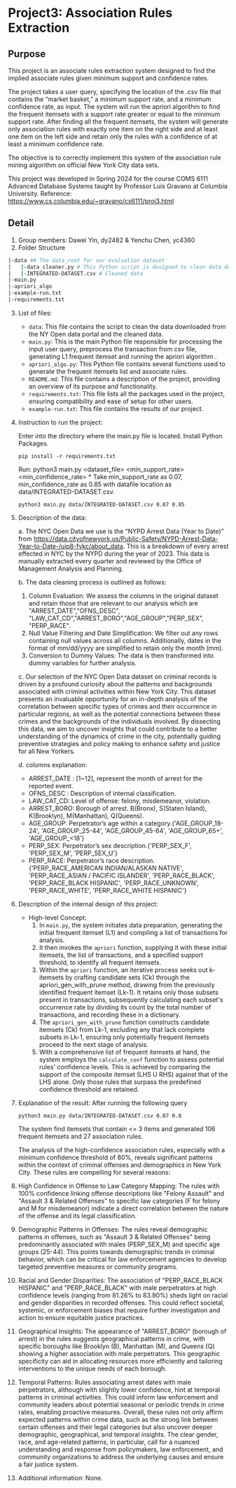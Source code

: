 # Project3: Association Rules Extraction
## Purpose
This project is an associate rules extraction system designed to find the implied associate rules given minimum support and confidence rates.

   The project takes a user query, specifying the location of the .csv file that contains the “market basket,” a minimum support rate, and a minimum confidence rate, as input. The system will run the apriori algorithm to find the frequent itemsets with a support rate greater or equal to the minimum support rate. After finding all the frequent itemsets, the system will generate only association rules with exactly one item on the right side and at least one item on the left side and retain only the rules with a confidence of at least a minimum confidence rate. 

  The objective is to correctly implement this system of the association rule mining algorithm on official New York City data sets.

   This project was developed in Spring 2024 for the course COMS 6111 Advanced Database Systems taught by Professor Luis Gravano at Columbia University.
   Reference: https://www.cs.columbia.edu/~gravano/cs6111/proj3.html
## Detail
1. Group members: Dawei Yin, dy2482 & Yenchu Chen, yc4360
2. Folder Structure
```sh
|-data ## The data_root for our evaluation dataset
|   |-data_cleaner.py # This Python script is designed to clean data downloaded from the NYC Open Data portal.
|   |-INTEGRATED-DATASET.csv # Cleaned data
|-main.py  
|-apriori_algo 
|-example-run.txt
|-requirements.txt
```
3. List of files:
    * `data`: This file contains the script to clean the data downloaded from the NY Open data portal and the cleaned data.
    * `main.py`: This is the main Python file responsible for processing the input user query, preprocess the transaction from csv file, generating L1 frequent itemset and running the apriori algorithm .
    * `apriori_algo.py`: This Python file contains several functions used to generate the frequent itemsets list and associate rules.
    * `README.md`: This file contains a description of the project, providing an overview of its purpose and functionality.
    * `requirements.txt`: This file lists all the packages used in the project, ensuring compatibility and ease of setup for other users.
    * `example-run.txt`: This file contains the results of our project.
    
4. Instruction to run the project:
   
      Enter into the directory where the main.py file is located. Install Python Packages.
      ```
      pip install -r requirements.txt
      ```

      Run: python3 main.py <dataset_file> <min_support_rate> <min_confidence_rate>
       * Take min_support_rate as 0.07, min_confidence_rate as 0.85 with datafile location as data/INTEGRATED-DATASET.csv.
      
      ```
      python3 main.py data/INTEGRATED-DATASET.csv 0.07 0.85
      ```
      
5. Description of the data:

   a. The NYC Open Data we use is the “NYPD Arrest Data (Year to Date)” from https://data.cityofnewyork.us/Public-Safety/NYPD-Arrest-Data-Year-to-Date-/uip8-fykc/about_data. This is a breakdown of every arrest effected in NYC by the NYPD during the year of 2023.
 This data is manually extracted every quarter and reviewed by the Office of Management Analysis and Planning.


   b. The data cleaning process is outlined as follows:
      1. Column Evaluation: We assess the columns in the original dataset and retain those that are relevant to our analysis which are "ARREST_DATE","OFNS_DESC", "LAW_CAT_CD","ARREST_BORO","AGE_GROUP","PERP_SEX", "PERP_RACE".
      2. Null Value Filtering and Date Simplification: We filter out any rows containing null values across all columns. Additionally, dates in the format of mm/dd/yyyy are simplified to retain only the month (mm).
      3. Conversion to Dummy Values: The data is then transformed into dummy variables for further analysis.
  
   c. Our selection of the NYC Open Data dataset on criminal records is driven by a profound curiosity about the patterns and backgrounds associated with criminal activities within New York City. This dataset presents an invaluable opportunity for an in-depth analysis of the correlation between specific types of crimes and their occurrence in particular regions, as well as the potential connections between these crimes and the backgrounds of the individuals involved. By dissecting this data, we aim to uncover insights that could contribute to a better understanding of the dynamics of crime in the city, potentially guiding preventive strategies and policy making to enhance safety and justice for all New Yorkers.

   d. columns explanation:
   * ARREST_DATE : [1~12], represent the month of arrest for the reported event.
   * OFNS_DESC : Description of internal classification.
   * LAW_CAT_CD: Level of offense: felony, misdemeanor, violation.
   * ARREST_BORO: Borough of arrest. B(Bronx), S(Staten Island), K(Brooklyn), M(Manhattan), Q(Queens).
   * AGE_GROUP: Perpetrator’s age within a category.{'AGE_GROUP_18-24', 'AGE_GROUP_25-44', 'AGE_GROUP_45-64', 'AGE_GROUP_65+', 'AGE_GROUP_<18'}
   * PERP_SEX: Perpetrator’s sex description.{'PERP_SEX_F', 'PERP_SEX_M', 'PERP_SEX_U'}
   * PERP_RACE: Perpetrator’s race description.{'PERP_RACE_AMERICAN INDIAN/ALASKAN NATIVE', 'PERP_RACE_ASIAN / PACIFIC ISLANDER', 'PERP_RACE_BLACK', 'PERP_RACE_BLACK HISPANIC', 'PERP_RACE_UNKNOWN', 'PERP_RACE_WHITE', 'PERP_RACE_WHITE HISPANIC'}
  
6. Description of the internal design of this project:
   * High-level Concept:
     1. In `main.py`, the system initiates data preparation, generating the initial frequent itemset (L1) and compiling a list of transactions for analysis.
     2. It then invokes the `apriori` function, supplying it with these initial itemsets, the list of transactions, and a specified support threshold, to identify all frequent itemsets.
     3. Within the `apriori` function, an iterative process seeks out k-itemsets by crafting candidate sets (Ck) through the apriori_gen_with_prune method, drawing from the previously identified frequent itemset (Lk-1). It retains only those subsets present in transactions, subsequently calculating each subset's occurrence rate by dividing its count by the total number of transactions, and recording these in a dictionary.
     4. The `apriori_gen_with_prune` function constructs candidate itemsets (Ck) from Lk-1, excluding any that lack complete subsets in Lk-1, ensuring only potentially frequent itemsets proceed to the next stage of analysis.
     5. With a comprehensive list of frequent itemsets at hand, the system employs the `calculate_conf` function to assess potential rules' confidence levels. This is achieved by comparing the support of the composite itemset (LHS U RHS) against that of the LHS alone. Only those rules that surpass the predefined confidence threshold are retained.

        
7. Explanation of the result:
   After running the following query
      ```
      python3 main.py data/INTEGRATED-DATASET.csv 0.07 0.8
      ```
   The system find itemsets that contain <= 3 items and generated 106 frequent itemsets and 27 association rules.

   The analysis of the high-confidence association rules, especially with a minimum confidence threshold of 80%, reveals significant patterns within the context of criminal offenses and demographics in New York City. These rules are compelling for several reasons:

1. High Confidence in Offense to Law Category Mapping: The rules with 100% confidence linking offense descriptions like "Felony Assault" and "Assault 3 & Related Offenses" to specific law categories (F for felony and M for misdemeanor) indicate a direct correlation between the nature of the offense and its legal classification.
2. Demographic Patterns in Offenses: The rules reveal demographic patterns in offenses, such as "Assault 3 & Related Offenses" being predominantly associated with males (PERP_SEX_M) and specific age groups (25-44). This points towards demographic trends in criminal behavior, which can be critical for law enforcement agencies to develop targeted preventive measures or community programs.
3. Racial and Gender Disparities: The association of "PERP_RACE_BLACK HISPANIC" and "PERP_RACE_BLACK" with male perpetrators at high confidence levels (ranging from 81.26% to 83.90%) sheds light on racial and gender disparities in recorded offenses. This could reflect societal, systemic, or enforcement biases that require further investigation and action to ensure equitable justice practices.
4. Geographical Insights: The appearance of "ARREST_BORO" (borough of arrest) in the rules suggests geographical patterns in crime, with specific boroughs like Brooklyn (B), Manhattan (M), and Queens (Q) showing a higher association with male perpetrators. This geographic specificity can aid in allocating resources more efficiently and tailoring interventions to the unique needs of each borough.
5. Temporal Patterns: Rules associating arrest dates with male perpetrators, although with slightly lower confidence, hint at temporal patterns in criminal activities. This could inform law enforcement and community leaders about potential seasonal or periodic trends in crime rates, enabling proactive measures.
Overall, these rules not only affirm expected patterns within crime data, such as the strong link between certain offenses and their legal categories but also uncover deeper demographic, geographical, and temporal insights. The clear gender, race, and age-related patterns, in particular, call for a nuanced understanding and response from policymakers, law enforcement, and community organizations to address the underlying causes and ensure a fair justice system.

8. Additional information:
   None.
   
